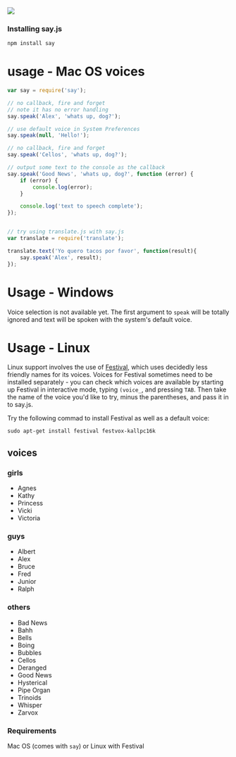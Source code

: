 <img src = "https://github.com/Marak/say.js/raw/master/logo.png"/>

### Installing say.js

```bash
npm install say
```

# usage - Mac OS voices

```javascript
var say = require('say');

// no callback, fire and forget
// note it has no error handling
say.speak('Alex', 'whats up, dog?');

// use default voice in System Preferences
say.speak(null, 'Hello!');

// no callback, fire and forget
say.speak('Cellos', 'whats up, dog?');

// output some text to the console as the callback
say.speak('Good News', 'whats up, dog?', function (error) {
    if (error) {
        console.log(error);
    }

    console.log('text to speech complete');
});


// try using translate.js with say.js
var translate = require('translate');

translate.text('Yo quero tacos por favor', function(result){
    say.speak('Alex', result);
});
```

# Usage - Windows
Voice selection is not available yet. The first argument to `speak` will be totally ignored and text will be spoken with the system's default voice.


# Usage - Linux

Linux support involves the use of [Festival](http://www.cstr.ed.ac.uk/projects/festival/), which uses decidedly less friendly names for its voices.  Voices for
Festival sometimes need to be installed separately - you can check which voices are available by starting up Festival in interactive mode, typing `(voice_`,
and pressing `TAB`.  Then take the name of the voice you'd like to try, minus the parentheses, and pass it in to say.js.

Try the following commad to install Festival as well as a default voice:

```shell
sudo apt-get install festival festvox-kallpc16k
```

## voices
### girls
- Agnes
- Kathy
- Princess
- Vicki
- Victoria

### guys
- Albert
- Alex
- Bruce
- Fred
- Junior
- Ralph

### others
- Bad News
- Bahh
- Bells
- Boing
- Bubbles
- Cellos
- Deranged
- Good News
- Hysterical
- Pipe Organ
- Trinoids
- Whisper
- Zarvox

### Requirements

Mac OS (comes with `say`) or Linux with Festival
